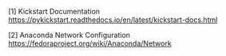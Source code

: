 [1] Kickstart Documentation  
<https://pykickstart.readthedocs.io/en/latest/kickstart-docs.html>

[2] Anaconda Network Configuration
<https://fedoraproject.org/wiki/Anaconda/Network>
